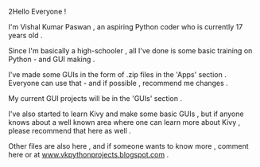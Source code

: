 2Hello Everyone !

I'm Vishal Kumar Paswan , an aspiring Python coder who is currently 17 years old . 

Since I'm basically a high-schooler , all I've done is some basic training on Python - and GUI making . 

I've made some GUIs in the form of .zip files in the 'Apps' section . Everyone can use that - and if possible , recommend me changes .

My current GUI projects will be in the 'GUIs' section .

I've also started to learn Kivy and make some basic GUIs , but if anyone knows about a well known area where one can learn more about Kivy , please recommend that here as well .

Other files are also here , and if someone wants to know more , comment here or at www.vkpythonprojects.blogspot.com . 
